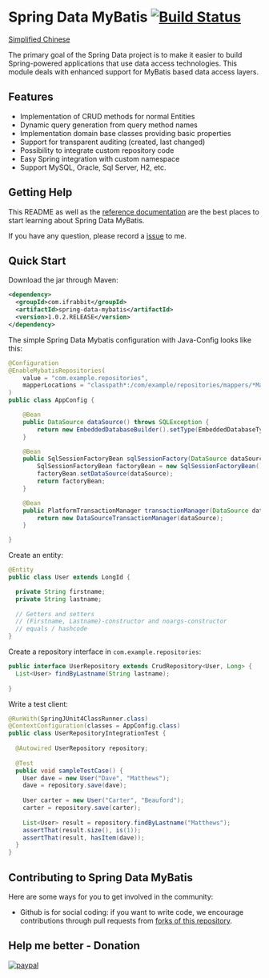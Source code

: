 # Spring Data MyBatis [![Build Status](https://travis-ci.org/hatunet/spring-data-mybatis.svg?branch=master)](https://travis-ci.org/hatunet/spring-data-mybatis) 

[Simplified Chinese](README-CHS.md)

The primary goal of the Spring Data project is to make it easier to build Spring-powered applications that use data access technologies. 
This module deals with enhanced support for MyBatis based data access layers.


## Features ##

* Implementation of CRUD methods for normal Entities
* Dynamic query generation from query method names
* Implementation domain base classes providing basic properties
* Support for transparent auditing (created, last changed)
* Possibility to integrate custom repository code
* Easy Spring integration with custom namespace
* Support MySQL, Oracle, Sql Server, H2, etc.


## Getting Help ##
This README as well as the [reference documentation](https://hatunet.github.io/spring-data-mybatis/) are the best places to start learning about Spring Data MyBatis. 

If you have any question, please record a [issue](https://github.com/hatunet/spring-data-mybatis/issues) to me.


## Quick Start ##

Download the jar through Maven:

```xml
<dependency>
  <groupId>com.ifrabbit</groupId>
  <artifactId>spring-data-mybatis</artifactId>
  <version>1.0.2.RELEASE</version>
</dependency>
```

The simple Spring Data Mybatis configuration with Java-Config looks like this: 
```java
@Configuration
@EnableMybatisRepositories(
    value = "com.example.repositories",
    mapperLocations = "classpath*:/com/example/repositories/mappers/*Mapper.xml"
)
public class AppConfig {

    @Bean
    public DataSource dataSource() throws SQLException {
        return new EmbeddedDatabaseBuilder().setType(EmbeddedDatabaseType.H2).addScript("classpath:/test-init.sql").build();
    }

    @Bean
    public SqlSessionFactoryBean sqlSessionFactory(DataSource dataSource) {
        SqlSessionFactoryBean factoryBean = new SqlSessionFactoryBean();
        factoryBean.setDataSource(dataSource);
        return factoryBean;
    }

    @Bean
    public PlatformTransactionManager transactionManager(DataSource dataSource) {
        return new DataSourceTransactionManager(dataSource);
    }

}

```

Create an entity:

```java
@Entity
public class User extends LongId {

  private String firstname;
  private String lastname;
       
  // Getters and setters
  // (Firstname, Lastname)-constructor and noargs-constructor
  // equals / hashcode
}

```

Create a repository interface in `com.example.repositories`:

```java
public interface UserRepository extends CrudRepository<User, Long> {
  List<User> findByLastname(String lastname);  
  
}

```

Write a test client:

```java
@RunWith(SpringJUnit4ClassRunner.class)
@ContextConfiguration(classes = AppConfig.class)
public class UserRepositoryIntegrationTest {
     
  @Autowired UserRepository repository;
     
  @Test
  public void sampleTestCase() {
    User dave = new User("Dave", "Matthews");
    dave = repository.save(dave);
         
    User carter = new User("Carter", "Beauford");
    carter = repository.save(carter);
         
    List<User> result = repository.findByLastname("Matthews");
    assertThat(result.size(), is(1));
    assertThat(result, hasItem(dave));
  }
}

```

## Contributing to Spring Data MyBatis ##

Here are some ways for you to get involved in the community:

* Github is for social coding: if you want to write code, we encourage contributions through pull requests from [forks of this repository](http://help.github.com/forking/). 

## Help me better - Donation
[![paypal](https://www.paypal.com/en_US/i/btn/x-click-butcc-donate.gif)](https://www.paypal.com/cgi-bin/webscr?cmd=_s-xclick&hosted_button_id=W7PLNCBK5K8JS)

